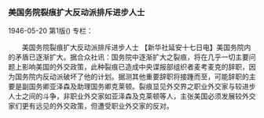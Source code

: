 ### 美国务院裂痕扩大反动派排斥进步人士

1946-05-20
第1版()
专栏：

　　美国务院裂痕扩大反动派排斥进步人士
    【新华社延安十七日电】美国务院内的矛盾已逐渐扩大。据合众社讯：国务院中逐渐扩大之裂痕，将在几乎一切主要问题上影响美国的外交政策，此种裂痕已造成中央谍报部组织者麦考麦克的辞职，因为国务院内反动派破坏了他的计划。据测其他重要辞职将接踵而至，可能辞职的主要是副国务卿亚泽森及助理国务卿克莱顿。裂痕显见外交界之职业外交家与较进步人士之间的斗争，非职业外交家如亚泽森及克莱顿等人，主张美国必须发展较外交家们更有远见的外交政策，但遭受职业外交家的反对。
